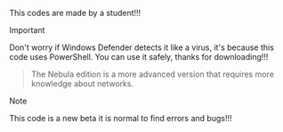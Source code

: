 This codes are made by a student!!! 

>[!IMPORTANT]
>Don't worry if Windows Defender detects it like a virus, it's because this code uses PowerShell. You can use it safely, thanks for downloading!!!

>The Nebula edition is a more advanced version that requires more knowledge about networks.

>[!NOTE]
>This code is a new beta it is normal to find errors and bugs!!!
